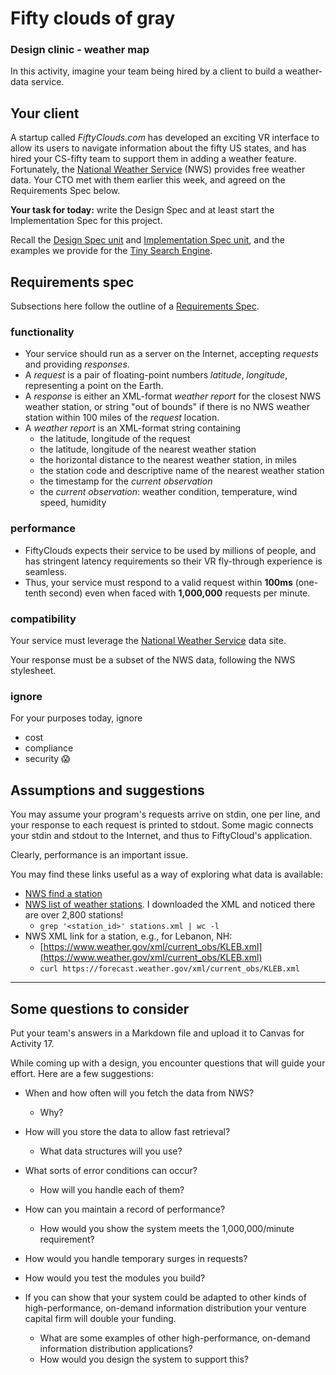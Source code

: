 # Fifty clouds of gray

### Design clinic - weather map

In this activity, imagine your team being hired by a client to build a weather-data service.

## Your client

A startup called *FiftyClouds.com* has developed an exciting VR interface to allow its users to navigate information about the fifty US states, and has hired your CS-fifty team to support them in adding a weather feature.
Fortunately, the [National Weather Service](https://forecast.weather.gov) (NWS) provides free weather data.
Your CTO met with them earlier this week, and agreed on the Requirements Spec below.

**Your task for today:**
write the Design Spec and at least start the Implementation Spec for this project.

Recall the [Design Spec unit](https://github.com/CS50DartmouthSP25/home/blob/main/knowledge/units/design.md/#design-spec) and [Implementation Spec unit](https://github.com/CS50DartmouthSP25/home/blob/main/knowledge/units/design.md/#implementation-spec),
and the examples we provide for the [Tiny Search Engine](https://github.com/CS50DartmouthSP25/home/blob/main/labs/tse).

<!-- @CHANGEME: update the term-specific link to the TSE lab, above. -->

## Requirements spec

Subsections here follow the outline of a [Requirements Spec](https://github.com/CS50DartmouthSP25/home/blob/main/knowledge/units/design.md/#requirements-spec).

### functionality

* Your service should run as a server on the Internet, accepting *requests* and providing *responses*.
* A *request* is a pair of floating-point numbers *latitude*, *longitude*, representing a point on the Earth.
* A *response* is either an XML-format *weather report* for the closest NWS weather station, or string "out of bounds" if there is no NWS weather station within 100 miles of the *request* location.
* A *weather report* is an XML-format string containing
	* the latitude, longitude of the request
	* the latitude, longitude of the nearest weather station
	* the horizontal distance to the nearest weather station, in miles
	* the station code and descriptive name of the nearest weather station
	* the timestamp for the *current observation*
	* the *current observation*: weather condition, temperature, wind speed, humidity

### performance

* FiftyClouds expects their service to be used by millions of people, and has stringent latency requirements so their VR fly-through experience is seamless.
* Thus, your service must respond to a valid request within **100ms** (one-tenth second) even when faced with **1,000,000** requests per minute.

### compatibility

Your service must leverage the [National Weather Service](https://forecast.weather.gov) data site.

Your response must be a subset of the NWS data, following the NWS stylesheet.

### ignore

For your purposes today, ignore

 * cost
 * compliance
 * security &#128561;

## Assumptions and suggestions

You may assume your program's requests arrive on stdin, one per line, and your response to each request is printed to stdout.
Some magic connects your stdin and stdout to the Internet, and thus to FiftyCloud's application.

Clearly, performance is an important issue.

You may find these links useful as a way of exploring what data is available:

* [NWS find a station](https://w1.weather.gov/xml/current_obs/seek.php?state=nh&Find=Find)
* [NWS list of weather stations](https://forecast.weather.gov/stations.php?foo=0).  I downloaded the XML and noticed there are over 2,800 stations!
  * `grep '<station_id>' stations.xml | wc -l`
* NWS XML link for a station, e.g., for Lebanon, NH:
  * [https://www.weather.gov/xml/current_obs/KLEB.xml](https://www.weather.gov/xml/current_obs/KLEB.xml)
  * `curl https://forecast.weather.gov/xml/current_obs/KLEB.xml`

---

## Some questions to consider

Put your team's answers in a Markdown file and upload it to Canvas for Activity 17.

While coming up with a design, you encounter questions that will guide your effort.  Here are a few suggestions:

* When and how often will you fetch the data from NWS?
  * Why?

* How will you store the data to allow fast retrieval?
  * What data structures will you use?

* What sorts of error conditions can occur? 
  * How will you handle each of them?

* How can you maintain a record of performance?
  * How would you show the system meets the 1,000,000/minute requirement?

* How would you handle temporary surges in requests?

* How would you test the modules you build?

* If you can show that your system could be adapted to other kinds of high-performance, on-demand information distribution your venture capital firm will double your funding.
  * What are some examples of other high-performance, on-demand information distribution applications?
  * How would you design the system to support this?

